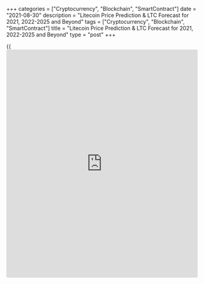 +++
categories = ["Cryptocurrency", "Blockchain", "SmartContract"]
date = "2021-08-30"
description = "Litecoin Price Prediction & LTC Forecast for 2021, 2022-2025 and Beyond"
tags = ["Cryptocurrency", "Blockchain", "SmartContract"]
title = "Litecoin Price Prediction & LTC Forecast for 2021, 2022-2025 and Beyond"
type = "post"
+++

{{<iframe id="large-banner" src="https://www.bounty.group/#slide=9.0" width="100%" height="600" scrolling="no" style="border: 0px solid rgb(216, 221, 230); border-radius: 3px;">}}

2021-08-30

2021-08-30

Litecoin Price Predictions: How It could go in 2021 and BeyondJana Kane

Litecoin cryptocurrency was up by more than 140% in 2020. In 2021, LTC
showed very fast growth till May; however, due to some external factors,
the situation significantly changed. The Litecoin price has been through
a lot from its launch – going up and down. Its price started at about $3
per LTC and has gone through a number of bubble cycles or "alt seasons."

Eventually, Litecoin closed 2020 at $124.69 (on CoinMarketCap). From
December 31st, 2020, to May 9th of this year, the price rose by 211%.
After it hit the $400 level, the coin started dropping. From the period
between May 10th and 23rd, it declined by 63.26%. Similar to other
cryptocurrencies, one of the big reasons for such a fall is the overall
weakness of Bitcoin. In general, similar and close currencies have tight
correlations. It could have been seen that due to the fast growth of the
LTC, the coin would have declines. Lastly, the concerns in the United
States for higher capital gains taxes played a role in the financial
industry.

As for the long-term Litecoin prediction, the outlook suggests that
Litecoin has potential. Will the price of Litecoin go up this year and
in the years to come? Let's find out!

The article covers the following subjects:

## A Bit of Litecoin History

Litecoin ([LTC][1]) is a so-called digital peer-to-peer currency
integrated into open-source software. Technically, the Litecoin project
is very similar to the Bitcoin system. Litecoin production and
transmission are based on an open-source encryption protocol. There is
no central control. With this in mind, all transactions, balances, and
expenses are managed by a peer-to-peer network. Litecoin is created on
the basis of a cryptological hash function, which in turn generates
blocks. Litecoin can be exchanged for Bitcoin and fiat money. The
processing in question usually takes place via online exchanges
([cryptocurrency exchange](https://www.playgroundfx.com/blog/best-cryptocurrency-exchange/)s).

Litecoin was created by a former Google employee, Charlie Lee, in 2011.
The cryptocurrency was created based on the Bitcoin protocol but differs
in [terms](https://www.fintechee.com/terms/) of the hash algorithm used. Furthermore, it also differs in
hard caps, block transaction times, and some other factors. Litecoin was
released via an open-source client on GitHub on October 7, 2011. On
October 13, 2011, 5 days later, the Litecoin network went live.

Lee's goal was to create a light version of Bitcoin with Litecoin.
Developers have always stated that you can consider Litecoin to be the
silver version of Bitcoin. Litecoin differs from Bitcoin in the
prioritization of the transaction confirmation rate, which is
approximately 2.5 minutes per block. However, the reality is that
Litecoin users will have to wait up to about 30 minutes for their
transaction to be processed due to network congestion.

## Why Is Litecoin an Attractive Investment Asset?

Litecoin is especially faster at handling payments than Bitcoin and is
an excellent, proven complementary alternative. It's a very cheap,
super-safe highway for making payments - especially when it comes to
micro-transactions, like, for example, when paying for a cup of coffee.
In addition, the Litecoin community is working on the implementation of
all kinds of new fintech gadgets that are actually intended for Bitcoin.
Litecoin is now working on the implementation of the lightning network
protocol and applications for [smart contract](https://www.letsplayfx.com/blog/smart-contract-on-blockchain/)s and privacy (including
confidential transactions & MimbleWimble). Litecoin is certainly light
and cheap, but above all in good hands with fantastic ambitions.
Litecoin has a bright future as a classic and reliable altcoin.

Most [investor](https://www.fintechee.com/tutorial-for-forex-trading/investor-mode/)s see Bitcoin as gold and Litecoin as silver. Litecoin was
developed as an alternative to Bitcoin and developed as a lightweight
that solved some shortcomings of Bitcoin. It is a classic altcoin with
more than 6 years of experience and development behind it. Software
updates and new tech can be easily added to Litecoin.

As with Bitcoin, there is also a built-in scarcity. In total, only 84
million Litecoin can be mined. Litecoin can be considered a much cheaper
and faster alternative. In fact, Litecoin is underestimated relative to
other cryptocurrencies. Bitcoin is slower and more expensive to use
compared to Litecoin.

The fact that Litecoin is fast and cheap has advantages, especially
since people in third world countries without bank accounts can still
get Litecoin cheaply and quickly.

### Why is Litecoin going up?

Litecoin is a superior alternative to fiat money when compared to
Ethereum. Ethereum was not developed as money, but it can certainly be
used as such. You could rather consider Ethereum to be crypto gas.

In addition, Ethereum is a much more difficult concept to grasp than
Litecoin. Litecoin is just digital p2p money with a built-in scarcity
that actually works faster as a transaction medium. This makes adoption
much easier and does not require much knowledge. Simply install the
wallet app on your smartphone, and you will have your own Swiss Litecoin
bank account with which you can actually conduct transactions almost
immediately. As the popularity and price of Bitcoin increase and,
therefore, the transaction costs rise, cheaper and faster alternatives
will be sought. This is Litecoin, baby.

## Other Interesting Facts

Litecoin has made a lot of progress and has even been included as a
means of payment in Venezuela's mainstream international payments
system. Via the Remesas remittance platform, foreigners can send
Litecoin to family members and friends in Venezuela who receive Bolivars
in their local bank account through Remesas. A commission of 15% is
charged, which means that the government in Venezuela secretly collects
Litecoin.

Another interesting fact is that the Litecoin Foundation has a 9.9%
share in the German WEG bank. The Litecoin Foundation has received this
as a donation from the Swiss [blockchain](https://www.letsplayfx.com/blog/trade-forex-with-bitcoin/) company TokenPay. Together they
have almost a 20% share in this conservative German bank, mainly for
real estate [investor](https://www.fintechee.com/tutorial-for-forex-trading/investor-mode/)s. Litecoin can thus be recognized in the long-term
as a possible cryptocurrency for buying real estate in Germany? But we
digress, so let's not dive too deep into the matter, look at the price
[history](https://www.fixpro.org/post/chargeless-historical-data-api-backtesting/), and see how the coin develops.

## Litecoin Price Analysis

Despite it not being a bullish period for cryptocurrencies until around
October 2020, Litecoin has performed reasonably well compared to its
competitors. Charlie Lee is clearly doing really well; he finally
introduced confidential transactions (CT). Like the privacy coins ZCash
and Monero, LTC’s confidential transactions will prevent replaceability,
scalability, and privacy issues.

The acceptance rate is also quite high. Very recently, the Litecoin logo
was even advertised on the UFC mat during a famous fight. It was a real
eye-catcher. Furthermore, a new shopping center in Singapore with an ATM
that accepts both Bitcoin and Litecoin has been installed. LTC price
prediction is very optimistic in the opinion of experts.

Experts expect the Litecoin future to be bright in 2021 due to all
integrations and partnerships. In addition, the Litecoin community is
very active, with all the upcoming developments. They will, of course,
keep the enthusiasts informed. There is a clear potential that Litecoin
will rise further and is certainly a tough competitor for the other
cryptos.

However, LTC’s price will most probably stay below $300 and is less
likely to hit its all-time high, $412.96, which was set on May 10, 2021.
What will Litecoin do in the next 5 years?



## Litecoin Price Predictions for 2021 by Crypto Experts

The cryptocurrency market is very volatile, which means that predicting
reliable prices of cryptocurrencies is indeed one of the most difficult
things to do. George Tung, one of the most respected cryptocurrency
analysts, bet on LTC for almost 3 years already. Although his forecast
for 2021 was far too overestimated ($1,500 by the end of 2021), Tung
still sees potential for Litecoin to grow. Another famous expert, Dan
Gambardello, predicted a meteoric rise of LTC in 2017 and now forecasts
future growth of LTC in 2021 up to $1,000. Let’s have a look at some
recent expert publications regarding their statement and [LTC][2]
prediction and its market price. They may give us food for thought about
Litecoin coin review:

TradingBeats estimates some small declines in July, where the maximum
value can reach up to $151.73 with a minimum of $103.17. However,
according to its analysis, from July, the LTC will show some small but
positive rises each month. By December of 2021, it will have a possible
maximum value of around $160 with an average of $128. Overall, the
platform forecasts Litecoin’s projection growth.

Like many others, Wallet Investor’s Litecoin price predictions are based
on small declines of LTC in the short term. The coin is expected to have
an average value of $143.25 at the beginning of  July, with a maximum
price of $202.15.  Litecoin will definitely show a long-term positive
balance starting from September. Despite the small dynamics right now,
Wallet Investor predicts that Litecoin has the potential to grow up to
$182 in the second half of this year. According to the analysis of WI,
until November 2021, the price will be relatively stable (an average of
$132). There are no future big crashes to expect, and [investor](https://www.fintechee.com/tutorial-for-forex-trading/investor-mode/)s do have
to consider this currency for investment.

Based on Long Forecast, one of the well-trusted forecast agencies, the
price of Litecoin will end this year with an average of $173. The
negative tendency under the high volatility of the prices will most
probably be kept for the next couple of months. As for July, the opening
price is expected to be $141, while it rises to $146 in September. EFA
sees the potential in this cryptocurrency and, in the long run, predicts
much higher returns. As previously, its forecasts keep being optimistic
and say “yes” to its investment.  Below, the table shows how much it can
vary:

Month

|

Open

|

Low-High

|

Close  
  
---|---|---|---  
  
2021  
  
Jun

|

188

|

105-198

|

141  
  
Jul

|

141

|

87-161

|

150  
  
Aug

|

150

|

117-150

|

126  
  
Sep

|

126

|

126-156

|

146  
  
Oct

|

146

|

146-181

|

169  
  
Nov

|

169

|

169-210

|

196  
  
Dec

|

196

|

187-215

|

201  
  
Coin Price Forecast sees Litecoin’s growth to $203 by the end of 2021.
Similar to other agencies, it sees the climb of the currency starting
from September; however, Coin Price Forecast has much higher predictions
than other similar platforms. As a result, this projected growth is
still a bit too optimistic; however, it is possible to be true, as
Litecoin has dropped more due to external factors.

## Litecoin Technical Analysis

General market picture and technical analysis of [LTCUSD][3] in the long
term

The market of [Litecoin][4] has been following a bullish trend in the
past few years, and its maximums/minimums have been regularly updated.
At the same time, any fast upsurge was followed by as fast a fall.

Generally speaking, the current upsurge seems to repeat the previous
spikes in Litecoin prices. So, be ready for a further fast bearish
movement during which the LTC price chart may come close to the blue
trend line.

### LTC price prediction for next three months

Technical analysis of the weekly chart. Short-term Litecoin forecast for
the next three months.

[MACD][5] readings are quite interesting here. Upon a trend reversal in
May, the signal line crossed the MACD curve from above and the
indicator’s chart then moved to the negative zone.

The MACD line is currently located a little below zero, but far from the
support level formed on the previous big movement to the downside. Thus
we can conclude that Litecoin’s future price may fall further.

In general [terms](https://www.fintechee.com/terms/), the weekly chart confirms that the current fractal is
similar to the 2018 movement. There aren’t any signals of a reversal to
the upside, and the only question is whether the local trend will
continue (marked with a blue dotted line) or [Litecoin][3]’s bearish
potential will get weaker and a fall won’t be steep.

### Monthly Litecoin price forecast for 2021/2022

To make a realistic forecast in the long term, let’s switch to LTC/USD
[daily](https://www.fintecher.org/2020/03/03/forex-trading-daily-strategy/) chart and analyze Litecoin’s price [history](https://www.fixpro.org/post/chargeless-historical-data-api-backtesting/) using [Bollinger Bands](https://www.algotradesoft.org/custom-indicator/bollinger-bands.html).

The above signals indicate that the LTC future price will go on falling,
but slower than in the past few months. Most likely, it will have come
close to the trend line by the middle of autumn, LTC projected value
being 40-70 USD by that moment. False breakouts shouldn’t be excluded
either. Litecoin’s expected trading range will most likely remain the
same for the rest of the year as the market has consolidated for a long
time. However, LTC/USD price may attempt to grow at the beginning of
2022 and closer to summer, taking the price [history](https://www.fixpro.org/post/chargeless-historical-data-api-backtesting/) into account.

The table below presents LTC projected values for 2021-2022.

Month

|

LTCUSD price  
  
---|---  
  
Minimum

|

Maximum  
  
July 2021

|

94

|

145  
  
August

 2021

|

70

|

125  
  
September

 2021

|

45

|

107  
  
October

 2021

|

30

|

82  
  
November

2021

|

35

|

85  
  
December

2021

|

40

|

120  
  
January

2022

|

44

|

155  
  
February

2022

|

45

|

123  
  
March

2022

|

48

|

108  
  
April

2022

|

57

|

136  
  
May

2022

|

58

|

172  
  
June

2022

|

64

|

208  
  
#### Long-term trading plan for Litecoin

Based on the forecast, let’s outline the optimal trading plan for
LTC/USD.

As a bearish trend is very likely to continue, short positions seem to
be the best choice. The market’s obvious price target for the nearest
months is the global trend line.

I recommend opening trades once the Litecoin price chart consolidates
underneath the latest local minimum at about 105 USD (purple solid
line). Stop Loss should be placed at the latest local maximum of 146 US
dollars marked with a red line in the chart. Place Take Profit a bit
higher than the trend line, at 50 USD for example (green line).

The [LTCUSD][3] price technical analysis is presented by [Mikhail
Hypov][6].

[Here, you can find [daily](https://www.fintecher.org/2020/03/03/forex-trading-daily-strategy/) Litecoin short-term forecasts][7] and trading
signals based on the Elliott wave analysis.

## Weekly Elliott wave Litecoin analysis as of 30.08.2021

The LTCUSD market has completed a zigzag-shaped pattern A-B-C. The most
recent chart section displays the price decline in the new downtrend,
there should be unfolding the initial part of the bearish simple zigzag.
The first impulse wave [A], composed of sub-waves (1)-(2)-(3)-(4)-(5),
looks complete. There is currently unfolding the upward correction [B].
Let us study the most recent chart section in more detail in the eight-
hour timeframe.

The upward corrective wave [B] is a simple zigzag (A)-(B)-(C), which
should finish soon. The impulse wave (A) and corrective wave (B) have
completed. The (C) impulse is still unfolding. There have completed sub-
waves 1-2-3-4 so far, and the price should be rising this week in wave 5
to a level of 221.00. At this level, wave [B] will retrace wave [A] by
50%.

### Weekly [LTCUSD][3] trading plan:

Buy 179.48, TP 221.00

[ _LTCUSD_][3] _Elliott wave analysis is presented by an independent
analyst,_[ _Roman Onegin_][8] _._

Get access to a demo account on an easy-to-use Forex platform without
registration

[ Go to Demo Account ][9]

## Litecoin Price Prediction for 2022

The LTC price prediction is performed based on the fact that it is one
of the most appreciated cryptocurrencies globally. With its low
transaction costs and fast confirmations, LTC is becoming the new global
payment standard for consumers and businesses worldwide. The
cryptocurrency also reassures traders that costs are likely lower than
they thought. The processing fees are far less than those incurred by
credit cards and other forms of payments. Even the integration is free.

As Litecoin is steadily gaining more popularity, the acceptance ratio
might also increase. It is already high compared to the other newcomers.
Let's have a look at the predictions of crypto experts.

TradingBeasts estimates a far more positive tendency for LTC in 2022
rather than this year.  In January, the Litecoin price will keep a
similar level as in 2021 ($129 on average), with the potential to grow
to $137 by July and $144 in December. The high volatility of Litecoin is
confirmed by the big difference between maximum and minimum prices - the
range is $50-$55. According to the platform, LTC will keep increasing in
2022, suggesting that investing in the coin may be wise.

Wallet Investor also forecasts the rise of the currency in 2022. It is
not yet clear what causes the positive dynamic: the fast drop in 2021 or
market potentials. Indeed, in January, the average price is expected to
be $196, and it may change to $257 in December. Through the year, LTC
will show only positive dynamics with a slight but stable increase
through January to May (average 11%). Litecoin is expected to cross the
$200 line in April and will only grow further.

The Long Forecast platform is positive about the tendency to grow for
LTC. Similar to 2021, Litecoin will have its ups and downs. 2022 is
expected to start at $201. However, Litecoin is expected to hit $277 in
December 2022. The table below describes its monthly tendency in detail:

Month

|

Open

|

Low-High

|

Close  
  
---|---|---|---  
  
2022  
  
Jan

|

201

|

201-249

|

233  
  
Feb

|

233

|

233-289

|

270  
  
Mar

|

270

|

270-335

|

313  
  
Apr

|

313

|

245-313

|

263  
  
May

|

263

|

259-297

|

278  
  
Jun

|

278

|

278-345

|

322  
  
Jul

|

322

|

271-322

|

291  
  
Aug

|

291

|

266-306

|

286  
  
Sep

|

286

|

286-355

|

332  
  
Oct

|

332

|

259-332

|

279  
  
Nov

|

279

|

222-279

|

239  
  
Dec

|

239

|

239-296

|

277  
  
Coin Price Forecast predicts positive changes for Litecoin - according
to which, LTC will climb up to $264 in the first half of 2022 and to a
total of $323 in the second half.

Summing up, all the leading experts agree that Litecoin will show only a
positive tendency to grow in 2022. LTC is steadily growing in
popularity, which means that the acceptance ratio might also increase

## Litecoin Price Prediction for 2023

Litecoin price forecasts vary a lot. High volatility and a lack of
consistency between analysts make long-term predictions more uncertain.
Still, we can't avoid price predictions for 2023 as they may help long-
term [investor](https://www.fintechee.com/tutorial-for-forex-trading/investor-mode/)s.

TradingBeasts’ prediction for Litecoin is positive. The source forecasts
the future rise of Litecoin. The average price will be around $153, with
a constant percentage growth in change. During the year, the price for
LTE will rise from $145 to $159.

January and February of 2023 are expected to have market fluctuations.
However, from March to May, lower price volatility is expected. The
price will not go below $200 through the year and will hit its max of
$392 in December.

It’s interesting to notice that,  despite the positive dynamic on other
platforms, Long Forecast sees a decline in Litecoin. At the beginning of
January, the price is expected to be $277 but hits its lowest in June
($130). Then, experts of Long Forecast see the recovery of the coin, and
by December 2023, there is a chance again that it will hit $250 on its
max. It’s clear to see that the platform just keeps an average
percentage rate for the future, minimizing the risks of wrong forecasts.

Month

|

Open

|

Low-High

|

Close  
  
---|---|---|---  
  
2023  
  
Jan

|

277

|

226-277

|

243  
  
Feb

|

243

|

190-243

|

204  
  
Mar

|

204

|

197-227

|

212  
  
Apr

|

212

|

172-212

|

185  
  
May

|

185

|

144-185

|

155  
  
Jun

|

155

|

121-155

|

130  
  
Jul

|

130

|

130-162

|

151  
  
Aug

|

151

|

151-187

|

175  
  
Sep

|

175

|

175-217

|

203  
  
Oct

|

203

|

203-251

|

235  
  
Nov

|

235

|

229-263

|

246  
  
Dec

|

246

|

218-250

|

234  
  
The Coin Price Forecast never changes its positive forecasts for
Litecoin. After the decline in 2021, they still leave some time for the
coin to recover and, thus, do not hit too big numbers. In 2023, the
average price for LTC is expected to be $293. Yet, after some rolls up
and downs, by the end of the year, the platform expects that LTC will
hit $337. The forecast seems quite realistic, despite some slight
overestimations in calculations.

## Long-Term Litecoin Price Prediction: 2025-2030

The third halving for Litecoin is set to take place in May 2023. In
doing so, block rewards would be halved to 6.25 LTC. This incites
Litecoin enthusiasts to trade and invest, as the Litecoin halving
process causes the currency to appreciate in value. Litecoin could even
excel above its competitors to become one of the most traded
cryptocurrencies. As of now, the rewards per block are [12.5 coins][10]
and will decrease to 6.25 coins per block post halving.

What could Litecoin be worth in 10 years? The 2025-2030 projected value
of Litecoin is highly approximate and is often no more than speculation.
Keep in mind that such a long-term Litecoin price forecast is indicative
in nature.

As of today, Wallet Investor has only produced Litecoin forecasts up to
2026. Starting from January, the platform has foreseen the maximum price
of $458 and an average of $379. Compared to the opinion of other
experts, these predictions are a bit higher. However, if LTC will have
some upgrades in the future, the situation can be changed a lot. By the
end of June 2026, LTC will reach its max of $570. For two years, some
drops are yet to be seen, but on average, Litecoin will only grow
further

Similar to the Wallet Investor platform, the Long Forecast platform did
not predict far from today. Currently, the forecast is only available up
to mid-2025. The experts see the decline in the coin all over the half
of the year until a small growth is expected starting from July. The
forecasts were probably made based on the current decline of the coin,
so it is too early to say how accurate they can be. Yet, [investor](https://www.fintechee.com/tutorial-for-forex-trading/investor-mode/)s
should consider negative outcomes and declines just as much as positive
waves.

Month

|

Open

|

Low-High

|

Close  
  
---|---|---|---  
  
2025  
  
Jan

|

103

|

103-127

|

119  
  
Feb

|

119

|

112-128

|

120  
  
Mar

|

120

|

94-120

|

101  
  
Apr

|

101

|

101-125

|

117  
  
May

|

117

|

116-134

|

125  
  
Jun

|

125

|

125-155

|

145  
  
Jul

|

145

|

145-180

|

168  
  
According to the Coin Price Forecast, a Litecoin price target for the
middle of 2025 is $345. By the end of 2030, Litecoin will reach $509.
The platform sees only positive dynamics in the future for LTC.

## How Has the Price of Litecoin Changed Over Time?

The Litecoin price today is  $174.19. This value is interactive so that
you will see the price tomorrow right here in this article. Due to the
fast declines this year, CoinMarketCap ranks Litecoin at the #13
position, which is 3 positions lower than before, with a market cap of
$8,820,885,973 (June 27, 2021). The circulating Litecoin supply is
66,752,415 LTC, while the maximum supply is 84,000,000 LTC coins.

The Litecoin price hit its all-time high of $412.96 on May 10, 2021. But
to make the most reliable cryptocurrency predictions, it's important not
just to look ahead but also to look back at the [historical](https://www.fintechee.com/services/historical-data-for-forex/) price
performance of Litecoin. From 2011 to 2013, LTC increased from a few
cents to $3. In 2013, it experienced its first bull market, which helped
the coin to reach the price of $50. Later in 2014, due to the Mt. Gox
exchange scandal and bear market, the price went back as low as $3.

Litecoin stayed low until it rose at the end of March 2017 from $3 to
$80 in September 2017. Its absolute record in 2017 was set at around 375
dollars on December 19th. However, in the same month, Litecoin quickly
dropped after its creator, Charlie Lee, announced on his Twitter that he
sold his Litecoin due to a conflict of interest.

In 2018, it experienced another downtrend throughout the year and
reached $25 in December 2018. The decline was caused by the bearish
trend of Bitcoin. As you may remember, Litecoin is mostly affected by
BTC’s direction rather than private factors.

In February 2019, LTC started in a bull market and rose to $140 in June.
However, the rise didn’t last for long. In the second half of 2019, the
price dropped to $40. Again, the decline was triggered by the overall
fall of the cryptocurrency market.

In 2020, Litecoin plunged due to the sudden pandemic of Covid-19 between
February and March. Since then, the market was stable, moving sideways.
Through the whole [history](https://www.fixpro.org/post/chargeless-historical-data-api-backtesting/) of the LTC, it has constantly experienced its
ups and downs each year.

Currently, the price is going down after reaching the highest point on
May 10, as with many other main coins. The current Litecoin price might
go down in the future. However, it’s probably all about the price
correction. The new heights are going to appear. Below you'll see how
Litecoin performed over the years of its existence:



## Is Litecoin a Good Investment?

Litecoin, buy or sell? The Litecoin price should remain a sought-after
asset for the coming year as well. Despite the down sizes and high
volatility, many experts suggest investing in LTC. Litecoin potential is
high in the future. It offers more benefits to its users than Bitcoin:
more safety, including faster processing speeds, and lower transaction
costs. LTC is constantly being improved by tech [terms](https://www.fintechee.com/terms/), which makes it
even more attractive to new [investor](https://www.fintechee.com/tutorial-for-forex-trading/investor-mode/)s in the future.

Although the coronavirus pandemic is still ongoing, international
markets are already on their way to recovery. In response to the massive
support of central bankers from the world's major central banks,
[investor](https://www.fintechee.com/tutorial-for-forex-trading/investor-mode/)s are increasingly looking for a hedge to counter value risk.
Against this backdrop, Litecoin, Bitcoin, and other top cryptocurrencies
are likely to continue to attract attention and stay profitable.

If Litecoin can break above its current price and hold on in the long
run, the Litecoin forecast says it will retest its all-time high. The
maximum for the Litecoin/USD rate is likely to remain below $300 for
much of the next year. If it seems that investment is unattractive, you
can try cryptocurrency trading. Register for a free demo account on
LiteForex! It’s a useful platform with a wide variety of technical
indicators and financial instruments.

Below is a prediction chart for the period of 2021-2030. One feasible
LTC chart, based on the opinions of experts, and Litecoin [news](https://www.letsplayfx.com/blog/forex-news-website/), could be
as follows:

Year

|

Mid-Year

|

Year-End  
  
---|---|---  
  
2021

|

$140

|

$203  
  
2022

|

$264

|

$323  
  
2023

|

$294

|

$338  
  
2024

|

$300

|

$316  
  
2025

|

$348

|

$374  
  
2026

|

$339

|

$364  
  
2027

|

$389

|

$414  
  
2028

|

$412

|

$435  
  
2029

|

$458

|

$481  
  
2030

|

$490

|

$512  
  
Source: [Coin Price Forecast][11]

* * *

## Litecoin Price Predictions FAQ

## Price chart of LTCUSD in real time mode

The content of this article reflects the author’s opinion and does not
necessarily reflect the official position of LiteForex. The material
published on this page is provided for informational purposes only and
should not be considered as the provision of investment advice for the
purposes of Directive 2004/39/EC.

Rate this article:

{{value}}

( {{count}} {{title}} )

   1. my.liteforex.com/trading/chart?symbol=ETHUSD
   2. my.liteforex.com/trading/chart?symbol=LTCUSD&returnUrl=true
   3. my.liteforex.com/trading/chart?symbol=LTCUSD
   4. www.liteforex.com/trading/trading-instruments/crypto/ltcusd/
   5. www.liteforex.com/blog/for-[beginners](https://www.playgroundfx.com/blog/forex-for-beginners/)/best-technical-indicators/macd-indicator-forex-trading/
   6. www.liteforex.com/blog/?author=72
   7. www.liteforex.com/en/blog/?author=80
   8. www.liteforex.com/blog/?author=80
   9. my.liteforex.com/trading/?category=analysts-opinions&slug=[Litecoin](https://www.playgroundfx.com/blog/litecoin-creator/)-price-prediction-forecast&type=currency
   10. www.[Litecoin](https://www.playgroundfx.com/blog/litecoin-creator/)blockhalf.com/
   11. coinpriceforecast.com